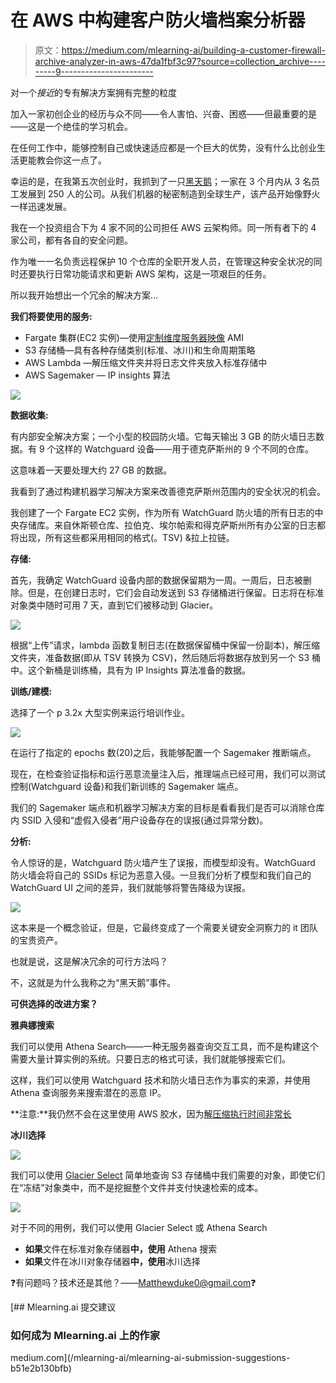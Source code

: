 # 在 AWS 中构建客户防火墙档案分析器

> 原文：<https://medium.com/mlearning-ai/building-a-customer-firewall-archive-analyzer-in-aws-47da1fbf3c97?source=collection_archive---------9----------------------->

对一个*接近*的专有解决方案拥有完整的粒度

加入一家初创企业的经历与众不同——令人害怕、兴奋、困惑——但最重要的是——这是一个绝佳的学习机会。

在任何工作中，能够控制自己或快速适应都是一个巨大的优势，没有什么比创业生活更能教会你这一点了。

幸运的是，在我第五次创业时，我抓到了一只[黑天鹅](https://en.wikipedia.org/wiki/Black_swan_theory)；一家在 3 个月内从 3 名员工发展到 250 人的公司。从我们机器的秘密制造到全球生产，该产品开始像野火一样迅速发展。

我在一个投资组合下为 4 家不同的公司担任 AWS 云架构师。同一所有者下的 4 家公司，都有各自的安全问题。

作为唯一一名负责远程保护 10 个仓库的全职开发人员，在管理这种安全状况的同时还要执行日常功能请求和更新 AWS 架构，这是一项艰巨的任务。

所以我开始想出一个冗余的解决方案…

**我们将要使用的服务:**

*   Fargate 集群(EC2 实例)—使用[定制维度服务器映像](https://www.watchguard.com/help/docs/help-center/en-US/Content/en-US/Fireware/firebox_cloud/deploy_aws.html) AMI
*   S3 存储桶—具有各种存储类别(标准、冰川)和生命周期策略
*   AWS Lambda —解压缩文件夹并将日志文件夹放入标准存储中
*   AWS Sagemaker — IP insights 算法

![](img/a82c3d3617f5c548c37dfca58d8901d7.png)

**数据收集:**

有内部安全解决方案；一个小型的校园防火墙。它每天输出 3 GB 的防火墙日志数据。有 9 个这样的 Watchguard 设备——用于德克萨斯州的 9 个不同的仓库。

这意味着一天要处理大约 27 GB 的数据。

我看到了通过构建机器学习解决方案来改善德克萨斯州范围内的安全状况的机会。

我创建了一个 Fargate EC2 实例，作为所有 WatchGuard 防火墙的所有日志的中央存储库。来自休斯顿仓库、拉伯克、埃尔帕索和得克萨斯州所有办公室的日志都将出现，所有这些都采用相同的格式(。TSV) &拉上拉链。

**存储:**

首先，我确定 WatchGuard 设备内部的数据保留期为一周。一周后，日志被删除。但是，在创建日志时，它们会自动发送到 S3 存储桶进行保留。日志将在标准对象类中随时可用 7 天，直到它们被移动到 Glacier。

![](img/1933ddda851a02ed07cb3464cc481030.png)

根据“上传”请求，lambda 函数复制日志(在数据保留桶中保留一份副本)，解压缩文件夹，准备数据(即从 TSV 转换为 CSV)，然后随后将数据存放到另一个 S3 桶中。这个新桶是训练桶，具有为 IP Insights 算法准备的数据。

**训练/建模:**

选择了一个 p 3.2x 大型实例来运行培训作业。

![](img/b854c269daf09cc3a0f2ab4d7a32cdeb.png)

在运行了指定的 epochs 数(20)之后，我能够配置一个 Sagemaker 推断端点。

现在，在检查验证指标和运行恶意流量注入后，推理端点已经可用，我们可以测试控制(Watchguard 设备)和我们新训练的 Sagemaker 端点。

我们的 Sagemaker 端点和机器学习解决方案的目标是看看我们是否可以消除仓库内 SSID 入侵和“虚假入侵者”用户设备存在的误报(通过异常分数)。

**分析:**

令人惊讶的是，Watchguard 防火墙产生了误报，而模型却没有。WatchGuard 防火墙会将自己的 SSIDs 标记为恶意入侵。一旦我们分析了模型和我们自己的 WatchGuard UI 之间的差异，我们就能够将警告降级为误报。

![](img/79bf72aa33dc6eed4ab38c1ea1d266fc.png)

这本来是一个概念验证，但是，它最终变成了一个需要关键安全洞察力的 it 团队的宝贵资产。

也就是说，这是解决冗余的可行方法吗？

不，这就是为什么我称之为“黑天鹅”事件。

**可供选择的改进方案？**

**雅典娜搜索**

我们可以使用 Athena Search——一种无服务器查询交互工具，而不是构建这个需要大量计算实例的系统。只要日志的格式可读，我们就能够搜索它们。

这样，我们可以使用 Watchguard 技术和防火墙日志作为事实的来源，并使用 Athena 查询服务来搜索潜在的恶意 IP。

**注意:**我仍然不会在这里使用 AWS 胶水，因为[解压缩执行时间非常长](https://stackoverflow.com/questions/48953777/decompress-a-zip-file-in-aws-glue)

**冰川选择**

![](img/750d7ec441491daba1fef4716b15e47b.png)

我们可以使用 [Glacier Select](https://aws.amazon.com/blogs/aws/s3-glacier-select/) 简单地查询 S3 存储桶中我们需要的对象，即使它们在“冻结”对象类中，而不是挖掘整个文件并支付快速检索的成本。

![](img/89ef68670ff3e8e416b50359d0643e63.png)

对于不同的用例，我们可以使用 Glacier Select 或 Athena Search

*   **如果**文件在标准对象存储器**中，使用** Athena 搜索
*   **如果**文件在冰川对象存储器**中，使用**冰川选择

❓有问题吗？技术还是其他？——[Matthewduke0@gmail.com](mailto:matthewduke0@gmail.com)❓

[](/mlearning-ai/mlearning-ai-submission-suggestions-b51e2b130bfb) [## Mlearning.ai 提交建议

### 如何成为 Mlearning.ai 上的作家

medium.com](/mlearning-ai/mlearning-ai-submission-suggestions-b51e2b130bfb)
